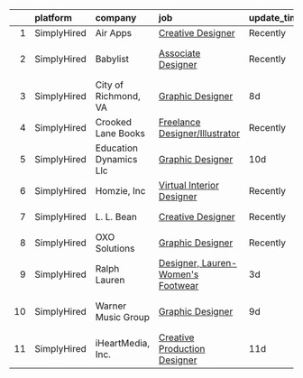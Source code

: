 

|    | platform    | company                | job                                                                                                                                              | update_time   | location                  |
|---:|:------------|:-----------------------|:-------------------------------------------------------------------------------------------------------------------------------------------------|:--------------|:--------------------------|
|  1 | SimplyHired | Air Apps               | [Creative Designer](https://www.simplyhired.com/job/Sc8pNm75XTGaYhiXiPDkSrYDvMjqQtu5pxc0JtwL9Y4EvnzQpmy6gg?q=creative+designer)                  | Recently      | Remote                    |
|  2 | SimplyHired | Babylist               | [Associate Designer](https://www.simplyhired.com/job/02zvP8OjtfNKU2JByeTKoPgsfXTh7P2qyVvBsRhWbuEufvoY4myJNw?q=creative+designer)                 | Recently      | United States +1 location |
|  3 | SimplyHired | City of Richmond, VA   | [Graphic Designer](https://www.simplyhired.com/job/hXSimG8sTGj0yIxmNg1vWO5aSCKC8MWVUtxrIJLUl_GzvJtLRQ1XBQ?q=creative+designer)                   | 8d            | Richmond, VA              |
|  4 | SimplyHired | Crooked Lane Books     | [Freelance Designer/Illustrator](https://www.simplyhired.com/job/7-oep-i_7yGCdk0DJ_OH2vzdbNj70sC1mFujxIhSI1Owd9RNnsIQkw?q=creative+designer)     | Recently      | Remote                    |
|  5 | SimplyHired | Education Dynamics Llc | [Graphic Designer](https://www.simplyhired.com/job/Om3yykMqQ-pcdD9F_x3sNum30ZQgsU3mff-N29Z0VOLfReEcI83EVQ?q=creative+designer)                   | 10d           | Remote                    |
|  6 | SimplyHired | Homzie, Inc            | [Virtual Interior Designer](https://www.simplyhired.com/job/7PEglJMm2BIPDW3p7bC1eTbnBnq9ZWVZecQaHxU7AN_QC_1Y7WqAPw?q=creative+designer)          | Recently      | Remote                    |
|  7 | SimplyHired | L. L. Bean             | [Creative Designer](https://www.simplyhired.com/job/eTp9c4a1xlXuOTcX0Cwh32iQrNQm_KnFrVqGm8AyfoYQuSFIF0xCEQ?q=creative+designer)                  | Recently      | Freeport, ME              |
|  8 | SimplyHired | OXO Solutions          | [Graphic Designer](https://www.simplyhired.com/job/BXUyWLRJM5GqlXxmpwBw-g_A_qs7M6-f7IDZTvQqqHxFROKtKw3p1Q?q=creative+designer)                   | Recently      | Adobe, AZ                 |
|  9 | SimplyHired | Ralph Lauren           | [Designer, Lauren- Women's Footwear](https://www.simplyhired.com/job/qLMxIxjn5PjGDqHAGmGJIAAeNqfa3c4xOt9zxauzA1EmmdPOcfsWlA?q=creative+designer) | 3d            | New York, NY              |
| 10 | SimplyHired | Warner Music Group     | [Graphic Designer](https://www.simplyhired.com/job/Iq_LMqxjSHlg7okvW3zBh7yIKny32kOcBxTdElTdG7DklhvGLFmfJw?q=creative+designer)                   | 9d            | Los Angeles, CA           |
| 11 | SimplyHired | iHeartMedia, Inc.      | [Creative Production Designer](https://www.simplyhired.com/job/qKKWyZzGtfpWvG4fzOtrkrnL3UDbRMHzr5RheZItXd-qkh34dcOBJw?q=creative+designer)       | 11d           | Ohio                      |